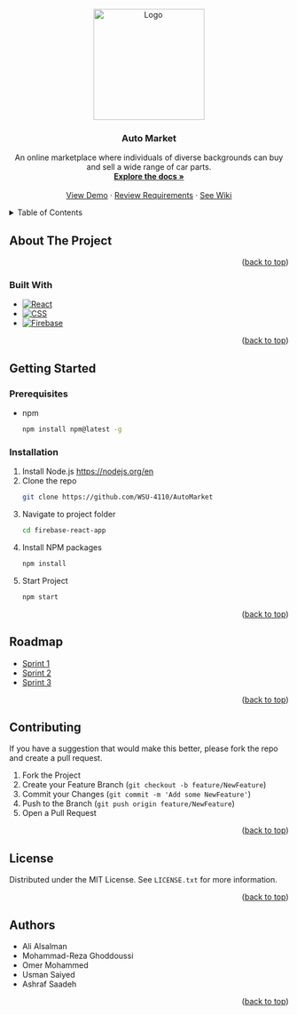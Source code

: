 <!-- PROJECT LOGO -->

<br />
<div align="center">
  <a href="https://github.com/WSU-4110/AutoMarket">
    <img src="https://github.com/WSU-4110/AutoMarket/assets/141956458/238ed450-652e-4592-9fe8-567e866e9ec0" alt="Logo" width="200" height="200">
  </a>

<h3 align="center">Auto Market</h3>

  <p align="center">
    An online marketplace where individuals of diverse backgrounds can buy and sell a wide range of car parts.   
    <br />
    <a href="https://github.com/WSU-4110/AutoMarket"><strong>Explore the docs »</strong></a>
    <br />
    <br />
    <a href="">View Demo</a>
    ·
    <a href="https://github.com/WSU-4110/AutoMarket/issues">Review Requirements</a>
    ·
    <a href="https://github.com/WSU-4110/AutoMarket/wiki">See Wiki</a>
  </p>
</div>



<!-- TABLE OF CONTENTS -->
<details>
  <summary>Table of Contents</summary>
  <ol>
    <li>
      <a href="#about-the-project">About The Project</a>
      <ul>
        <li><a href="#built-with">Built With</a></li>
      </ul>
    </li>
    <li>
      <a href="#getting-started">Getting Started</a>
      <ul>
        <li><a href="#prerequisites">Prerequisites</a></li>
        <li><a href="#installation">Installation</a></li>
      </ul>
    </li>
    <li><a href="#roadmap">Roadmap</a></li>
    <li><a href="#contributing">Contributing</a></li>
    <li><a href="#license">License</a></li>
    <li><a href="#Authors">Authors</a></li>
  </ol>
</details>



<!-- ABOUT THE PROJECT -->
## About The Project


<p align="right">(<a href="#readme-top">back to top</a>)</p>



### Built With

* [![React][React.js]][React-url]
* [![CSS](https://img.shields.io/badge/CSS-239120?&style=for-the-badge&logo=css3&logoColor=white)](https://developer.mozilla.org/en-US/docs/Web/CSS)
* [![Firebase](https://img.shields.io/badge/firebase-ffca28?style=for-the-badge&logo=firebase&logoColor=black)](https://firebase.google.com/)


<p align="right">(<a href="#readme-top">back to top</a>)</p>



<!-- GETTING STARTED -->
## Getting Started


### Prerequisites

* npm
  ```sh
  npm install npm@latest -g
  ```

### Installation

1. Install Node.js https://nodejs.org/en
2. Clone the repo
   ```sh
   git clone https://github.com/WSU-4110/AutoMarket
   ```
3. Navigate to project folder
   ```sh
   cd firebase-react-app
   ```
4. Install NPM packages
   ```sh
   npm install
   ```
5. Start Project
   ```js
   npm start
   ```

<p align="right">(<a href="#readme-top">back to top</a>)</p>


<!-- ROADMAP -->
## Roadmap

* [Sprint 1](https://github.com/WSU-4110/AutoMarket/wiki/Sprint-1-Plan)
* [Sprint 2](https://github.com/WSU-4110/AutoMarket/wiki/Sprint-2-Plan)
* [Sprint 3](https://github.com/WSU-4110/AutoMarket/wiki/Sprint-3-Plan)



<p align="right">(<a href="#readme-top">back to top</a>)</p>



<!-- CONTRIBUTING -->
## Contributing
If you have a suggestion that would make this better, please fork the repo and create a pull request.

1. Fork the Project
2. Create your Feature Branch (`git checkout -b feature/NewFeature`)
3. Commit your Changes (`git commit -m 'Add some NewFeature'`)
4. Push to the Branch (`git push origin feature/NewFeature`)
5. Open a Pull Request

<p align="right">(<a href="#readme-top">back to top</a>)</p>



<!-- LICENSE -->
## License

Distributed under the MIT License. See `LICENSE.txt` for more information.

<p align="right">(<a href="#readme-top">back to top</a>)</p>



<!-- ACKNOWLEDGMENTS -->
## Authors

* Ali Alsalman
* Mohammad-Reza Ghoddoussi 
* Omer Mohammed
* Usman Saiyed
* Ashraf Saadeh

<p align="right">(<a href="#readme-top">back to top</a>)</p>



<!-- MARKDOWN LINKS & IMAGES -->
<!-- https://www.markdownguide.org/basic-syntax/#reference-style-links -->
[contributors-shield]: https://img.shields.io/github/contributors/github_username/repo_name.svg?style=for-the-badge
[contributors-url]: https://github.com/github_username/repo_name/graphs/contributors
[forks-shield]: https://img.shields.io/github/forks/github_username/repo_name.svg?style=for-the-badge
[forks-url]: https://github.com/github_username/repo_name/network/members
[stars-shield]: https://img.shields.io/github/stars/github_username/repo_name.svg?style=for-the-badge
[stars-url]: https://github.com/github_username/repo_name/stargazers
[issues-shield]: https://img.shields.io/github/issues/github_username/repo_name.svg?style=for-the-badge
[issues-url]: https://github.com/github_username/repo_name/issues
[license-shield]: https://img.shields.io/github/license/github_username/repo_name.svg?style=for-the-badge
[license-url]: https://github.com/github_username/repo_name/blob/master/LICENSE.txt
[product-screenshot]: images/screenshot.png
[React.js]: https://img.shields.io/badge/React-20232A?style=for-the-badge&logo=react&logoColor=61DAFB
[React-url]: https://reactjs.org/
[CSS.js]: https://img.shields.io/badge/React-20232A?style=for-the-badge&logo=react&logoColor=61DAFB
[CSS-url]: https://reactjs.org/
